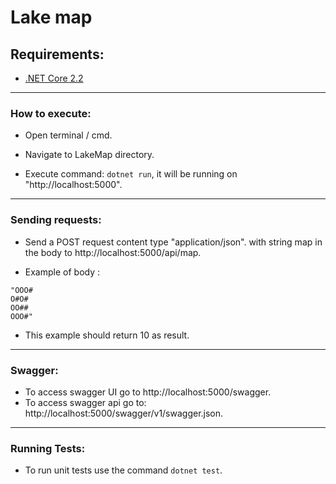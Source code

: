 # Lake map
Requirements:
-------------
- [.NET Core 2.2](https://dotnet.microsoft.com/)
___
### How to execute:

- Open terminal / cmd.

- Navigate to LakeMap directory.

- Execute command: `dotnet run`, it will be running on "http://localhost:5000".

___
### Sending requests:
- Send a POST request content type "application/json".
with string map in the body to http://localhost:5000/api/map.

- Example of body :
```
"OOO#
O#O#
OO##
OOO#"
```
- This example should return 10 as result.

___
### Swagger:
- To access swagger UI go to http://localhost:5000/swagger.
- To access swagger api go to: http://localhost:5000/swagger/v1/swagger.json.

___
### Running Tests:
- To run unit tests use the command `dotnet test`.
